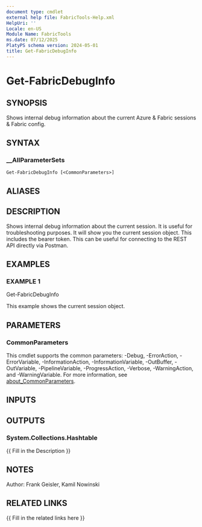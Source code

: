 ```yaml
---
document type: cmdlet
external help file: FabricTools-Help.xml
HelpUri: ''
Locale: en-US
Module Name: FabricTools
ms.date: 07/12/2025
PlatyPS schema version: 2024-05-01
title: Get-FabricDebugInfo
---
```


# Get-FabricDebugInfo

## SYNOPSIS

Shows internal debug information about the current Azure & Fabric sessions & Fabric config.

## SYNTAX

### __AllParameterSets

```
Get-FabricDebugInfo [<CommonParameters>]
```

## ALIASES

## DESCRIPTION

Shows internal debug information about the current session.
It is useful for troubleshooting purposes.
It will show you the current session object.
This includes the bearer token.
This can be useful
for connecting to the REST API directly via Postman.

## EXAMPLES

### EXAMPLE 1

Get-FabricDebugInfo

This example shows the current session object.

## PARAMETERS

### CommonParameters

This cmdlet supports the common parameters: -Debug, -ErrorAction, -ErrorVariable,
-InformationAction, -InformationVariable, -OutBuffer, -OutVariable, -PipelineVariable,
-ProgressAction, -Verbose, -WarningAction, and -WarningVariable. For more information, see
[about_CommonParameters](https://go.microsoft.com/fwlink/?LinkID=113216).

## INPUTS

## OUTPUTS

### System.Collections.Hashtable

{{ Fill in the Description }}

## NOTES

Author: Frank Geisler, Kamil Nowinski

## RELATED LINKS

{{ Fill in the related links here }}

